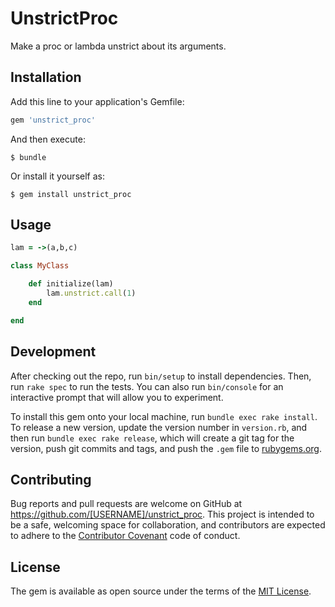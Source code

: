 # UnstrictProc

Make a proc or lambda unstrict about its arguments.

## Installation

Add this line to your application's Gemfile:

```ruby
gem 'unstrict_proc'
```

And then execute:

    $ bundle

Or install it yourself as:

    $ gem install unstrict_proc

## Usage

```ruby
lam = ->(a,b,c)

class MyClass

    def initialize(lam)
        lam.unstrict.call(1)
    end

end
```

## Development

After checking out the repo, run `bin/setup` to install dependencies. Then, run `rake spec` to run the tests. You can also run `bin/console` for an interactive prompt that will allow you to experiment.

To install this gem onto your local machine, run `bundle exec rake install`. To release a new version, update the version number in `version.rb`, and then run `bundle exec rake release`, which will create a git tag for the version, push git commits and tags, and push the `.gem` file to [rubygems.org](https://rubygems.org).

## Contributing

Bug reports and pull requests are welcome on GitHub at https://github.com/[USERNAME]/unstrict_proc. This project is intended to be a safe, welcoming space for collaboration, and contributors are expected to adhere to the [Contributor Covenant](contributor-covenant.org) code of conduct.


## License

The gem is available as open source under the terms of the [MIT License](http://opensource.org/licenses/MIT).

